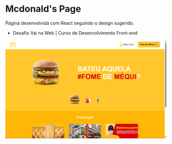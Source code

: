 # Mcdonald's Page

Página desenvolvida com React seguindo o design sugerido. 

- Desafio Vai na Web | Curso de Desenvolvimento Front-end 

![Imagem da página](print-tela.png)
